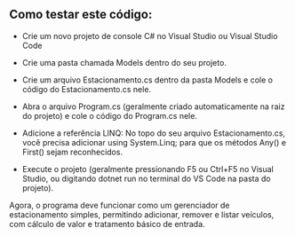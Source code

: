 ## Como testar este código:

 * Crie um novo projeto de console C# no Visual Studio ou Visual Studio Code 

 * Crie uma pasta chamada Models dentro do seu projeto.

 * Crie um arquivo Estacionamento.cs dentro da pasta Models e cole o código do Estacionamento.cs nele.

 * Abra o arquivo Program.cs (geralmente criado automaticamente na raiz do projeto) e cole o código do Program.cs nele.

 * Adicione a referência LINQ: No topo do seu arquivo Estacionamento.cs, você precisa adicionar using System.Linq; para que os métodos Any() e First() sejam reconhecidos. 

 * Execute o projeto (geralmente pressionando F5 ou Ctrl+F5 no Visual Studio, ou digitando dotnet run no terminal do VS Code na pasta do projeto).

Agora, o programa deve funcionar como um gerenciador de estacionamento simples, permitindo adicionar, remover e listar veículos, com cálculo de valor e tratamento básico de entrada.
 
